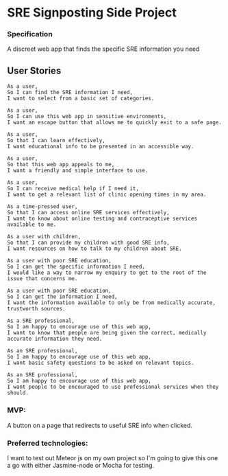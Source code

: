 # SRE Signposting Side Project
### Specification
A discreet web app that finds the specific SRE information you need

## User Stories
```
As a user, 
So I can find the SRE information I need,
I want to select from a basic set of categories.
```
```
As a user,
So I can use this web app in sensitive environments,
I want an escape button that allows me to quickly exit to a safe page.
```
```
As a user,
So that I can learn effectively,
I want educational info to be presented in an accessible way.
```
```
As a user,
So that this web app appeals to me,
I want a friendly and simple interface to use.
```
```
As a user,
So I can receive medical help if I need it,
I want to get a relevant list of clinic opening times in my area.
```
```
As a time-pressed user,
So that I can access online SRE services effectively,
I want to know about online testing and contraceptive services available to me.
```
```
As a user with children,
So that I can provide my children with good SRE info,
I want resources on how to talk to my children about SRE.
```
```
As a user with poor SRE education,
So I can get the specific information I need,
I would like a way to narrow my enquiry to get to the root of the issue that concerns me.
```
```
As a user with poor SRE education,
So I can get the information I need,
I want the information available to only be from medically accurate, trustworth sources.
```
```
As a SRE professional,
So I am happy to encourage use of this web app,
I want to know that people are being given the correct, medically accurate information they need.
```
```
As an SRE professional,
So I am happy to encourage use of this web app,
I want basic safety questions to be asked on relevant topics.
```
```
As an SRE professional,
So I am happy to encourage use of this web app,
I want people to be encouraged to use professional services when they should.
```

### MVP:
A button on a page that redirects to useful SRE info when clicked.

### Preferred technologies:
I want to test out Meteor js on my own project so I'm going to give this one a go with either Jasmine-node  or Mocha for testing.
